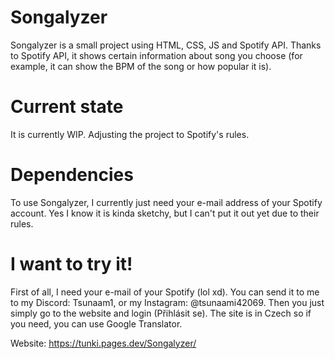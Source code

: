 # Songalyzer
Songalyzer is a small project using HTML, CSS, JS and Spotify API. Thanks to Spotify API, it shows certain information about song you choose (for example, it can show the BPM of the song or how popular it is).

# Current state
It is currently WIP. Adjusting the project to Spotify's rules.

# Dependencies
To use Songalyzer, I currently just need your e-mail address of your Spotify account. Yes I know it is kinda sketchy, but I can't put it out yet due to their rules.

# I want to try it!
First of all, I need your e-mail of your Spotify (lol xd). You can send it to me to my Discord: Tsunaam1, or my Instagram: @tsunaami42069.
Then you just simply go to the website and login (Přihlásit se). The site is in Czech so if you need, you can use Google Translator.

Website: https://tunki.pages.dev/Songalyzer/
